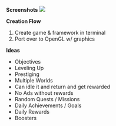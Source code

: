 **Screenshots**
![](https://i.imgur.com/4diXFZr.gif)

**Creation Flow**
1. Create game & framework in terminal
2. Port over to OpenGL w/ graphics

**Ideas**

- Objectives
- Leveling Up
- Prestiging
- Multiple Worlds
- Can idle it and return and get rewarded
- No Ads without rewards
- Random Quests / Missions
- Daily Achievements / Goals
- Daily Rewards
- Boosters
